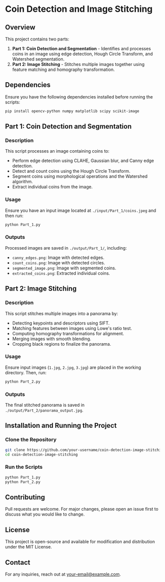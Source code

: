 # Coin Detection and Image Stitching

## Overview
This project contains two parts:

1. **Part 1: Coin Detection and Segmentation** - Identifies and processes coins in an image using edge detection, Hough Circle Transform, and Watershed segmentation.
2. **Part 2: Image Stitching** - Stitches multiple images together using feature matching and homography transformation.

## Dependencies
Ensure you have the following dependencies installed before running the scripts:

```bash
pip install opencv-python numpy matplotlib scipy scikit-image
```

## Part 1: Coin Detection and Segmentation

### Description
This script processes an image containing coins to:
- Perform edge detection using CLAHE, Gaussian blur, and Canny edge detection.
- Detect and count coins using the Hough Circle Transform.
- Segment coins using morphological operations and the Watershed algorithm.
- Extract individual coins from the image.

### Usage
Ensure you have an input image located at `./input/Part_1/coins.jpeg` and then run:

```bash
python Part_1.py
```

### Outputs
Processed images are saved in `./output/Part_1/`, including:
- `canny_edges.png`: Image with detected edges.
- `count_coins.png`: Image with detected circles.
- `segmented_image.png`: Image with segmented coins.
- `extracted_coins.png`: Extracted individual coins.

## Part 2: Image Stitching

### Description
This script stitches multiple images into a panorama by:
- Detecting keypoints and descriptors using SIFT.
- Matching features between images using Lowe's ratio test.
- Computing homography transformations for alignment.
- Merging images with smooth blending.
- Cropping black regions to finalize the panorama.

### Usage
Ensure input images (`1.jpg`, `2.jpg`, `3.jpg`) are placed in the working directory. Then, run:

```bash
python Part_2.py
```

### Outputs
The final stitched panorama is saved in `./output/Part_2/panorama_output.jpg`.

## Installation and Running the Project

### Clone the Repository
```bash
git clone https://github.com/your-username/coin-detection-image-stitching.git
cd coin-detection-image-stitching
```

### Run the Scripts
```bash
python Part_1.py
python Part_2.py
```

## Contributing
Pull requests are welcome. For major changes, please open an issue first to discuss what you would like to change.

## License
This project is open-source and available for modification and distribution under the MIT License.

## Contact
For any inquiries, reach out at [your-email@example.com](mailto:your-email@example.com).

